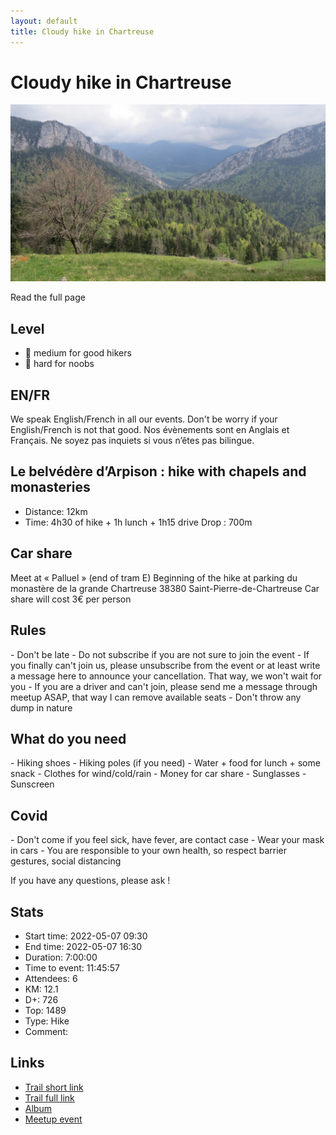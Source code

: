 ```yaml
---
layout: default
title: Cloudy hike in Chartreuse
---
```


# Cloudy hike in Chartreuse

![2022-05-07](../img/orig/2022-05-07.jpg)

Read the full page

##  Level 

* 🔵 medium for good hikers
* 🔴 hard for noobs

##  EN/FR 
We speak English/French in all our events. Don't be worry if your English/French is not that good. Nos évènements sont en Anglais et Français. Ne soyez pas inquiets si vous n’êtes pas bilingue.

##  Le belvédère d’Arpison : hike with chapels and monasteries 
* Distance: 12km
* Time: 4h30 of hike + 1h lunch + 1h15 drive
Drop : 700m

##  Car share 
Meet at « Palluel » (end of tram E)
Beginning of the hike at parking du monastère de la grande Chartreuse 38380 Saint-Pierre-de-Chartreuse
Car share will cost 3€ per person

##  Rules 
\- Don't be late
\- Do not subscribe if you are not sure to join the event
\- If you finally can't join us\, please unsubscribe from the event or at least write a message here to announce your cancellation\. That way\, we won't wait for you
\- If you are a driver and can't join\, please send me a message through meetup ASAP\, that way I can remove available seats
\- Don't throw any dump in nature

##  What do you need 
\- Hiking shoes
\- Hiking poles \(if you need\)
\- Water \+ food for lunch \+ some snack
\- Clothes for wind/cold/rain
\- Money for car share
\- Sunglasses
\- Sunscreen

##  Covid 
\- Don't come if you feel sick\, have fever\, are contact case
\- Wear your mask in cars
\- You are responsible to your own health\, so respect barrier gestures\, social distancing

If you have any questions, please ask !

## Stats

- Start time: 2022-05-07 09:30
- End time: 2022-05-07 16:30
- Duration: 7:00:00
- Time to event: 11:45:57
- Attendees: 6
- KM: 12.1
- D+: 726
- Top: 1489
- Type: Hike
- Comment: 

## Links

- [Trail short link](https://s.42l.fr/MjNwH-I2)
- [Trail full link]()
- [Album](https://binnette.github.io/GacImg2022/2022-05-07-Cloudy-hike-in-Chartreuse.html)
- [Meetup event](https://www.meetup.com/grenoble-adventure-club-english-french/events/285748339/)
